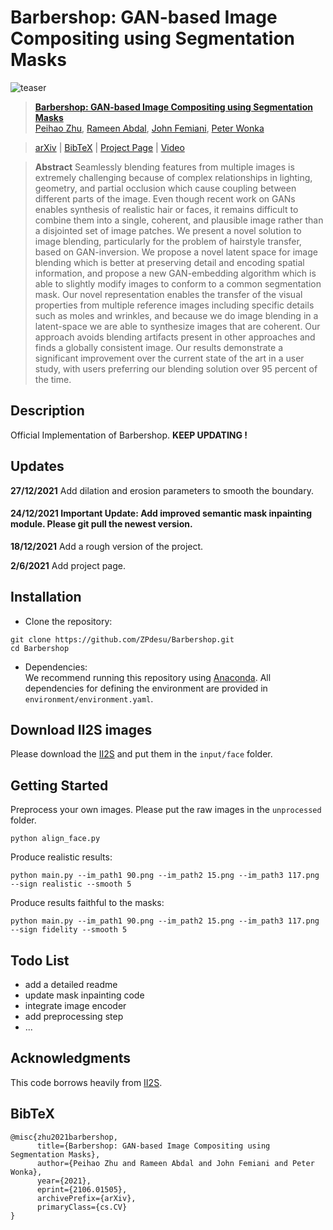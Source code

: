 # Barbershop: GAN-based Image Compositing using Segmentation Masks
![teaser](docs/assets/teaser.png)

> [**Barbershop: GAN-based Image Compositing using Segmentation Masks**](https://zpdesu.github.io/Barbershop/)<br/>
[Peihao Zhu](https://github.com/ZPdesu),
[Rameen Abdal](https://github.com/RameenAbdal),
[John Femiani](https://scholar.google.com/citations?user=rS1xJIIAAAAJ&hl=en),
[Peter Wonka](http://peterwonka.net/)<br/>


> [arXiv](https://arxiv.org/abs/2106.01505) | [BibTeX](#bibtex) | [Project Page](https://zpdesu.github.io/Barbershop/) | [Video](https://youtu.be/ZU-yrAvoJfQ)


> **Abstract** Seamlessly blending features from multiple images is extremely challenging because of complex relationships in lighting, geometry, and partial occlusion which cause coupling between different parts of the image. Even though recent work on GANs enables synthesis of realistic hair or faces, it remains difficult to combine them into a single, coherent, and plausible image rather than a disjointed set of image patches. We present a novel solution to image blending, particularly for the problem of hairstyle transfer, based on GAN-inversion. We propose a novel latent space for image blending which is better at preserving detail and encoding spatial information, and propose a new GAN-embedding algorithm which is able to slightly modify images to conform to a common segmentation mask. Our novel representation enables the transfer of the visual properties from multiple reference images including specific details such as moles and wrinkles, and because we do image blending in a latent-space  we are able to synthesize images that are coherent. Our approach avoids blending artifacts present in other approaches and finds a globally consistent image. Our results demonstrate a significant improvement over the current state of the art in a user study, with users preferring our blending solution over 95 percent of the time.


## Description
Official Implementation of Barbershop. **KEEP UPDATING !**

## Updates
**27/12/2021** Add dilation and erosion parameters to smooth the boundary.
#### 24/12/2021 Important Update: Add improved semantic mask inpainting module. Please git pull the newest version.

**18/12/2021** Add a rough version of the project.

**2/6/2021** Add project page.


## Installation
- Clone the repository:
``` 
git clone https://github.com/ZPdesu/Barbershop.git
cd Barbershop
```
- Dependencies:  
We recommend running this repository using [Anaconda](https://docs.anaconda.com/anaconda/install/). 
All dependencies for defining the environment are provided in `environment/environment.yaml`.


## Download II2S images
Please download the [II2S](https://drive.google.com/drive/folders/15jsR9yy_pfDHiS9aE3HcYDgwtBbAneId?usp=sharing) 
and put them in the `input/face` folder.


## Getting Started  
Preprocess your own images. Please put the raw images in the `unprocessed` folder.
```
python align_face.py
```

Produce realistic results:
```
python main.py --im_path1 90.png --im_path2 15.png --im_path3 117.png --sign realistic --smooth 5
```

Produce results faithful to the masks:
```
python main.py --im_path1 90.png --im_path2 15.png --im_path3 117.png --sign fidelity --smooth 5
```



## Todo List
* add a detailed readme
* update mask inpainting code
* integrate image encoder
* add preprocessing step
* ...

## Acknowledgments
This code borrows heavily from [II2S](https://github.com/ZPdesu/II2S).

## BibTeX

```
@misc{zhu2021barbershop,
      title={Barbershop: GAN-based Image Compositing using Segmentation Masks},
      author={Peihao Zhu and Rameen Abdal and John Femiani and Peter Wonka},
      year={2021},
      eprint={2106.01505},
      archivePrefix={arXiv},
      primaryClass={cs.CV}
}
```
